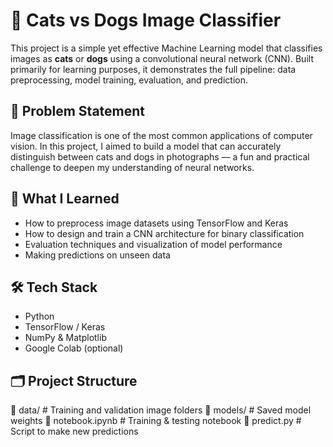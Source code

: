 # 🐾 Cats vs Dogs Image Classifier

This project is a simple yet effective Machine Learning model that classifies images as **cats** or **dogs** using a convolutional neural network (CNN). Built primarily for learning purposes, it demonstrates the full pipeline: data preprocessing, model training, evaluation, and prediction.

## 📌 Problem Statement

Image classification is one of the most common applications of computer vision. In this project, I aimed to build a model that can accurately distinguish between cats and dogs in photographs — a fun and practical challenge to deepen my understanding of neural networks.

## 🧠 What I Learned

- How to preprocess image datasets using TensorFlow and Keras  
- How to design and train a CNN architecture for binary classification  
- Evaluation techniques and visualization of model performance  
- Making predictions on unseen data  

## 🛠️ Tech Stack

- Python  
- TensorFlow / Keras  
- NumPy & Matplotlib  
- Google Colab (optional)  

## 🗂️ Project Structure
📁 data/ # Training and validation image folders 📁 models/ # Saved model weights 📄 notebook.ipynb # Training & testing notebook 📄 predict.py # Script to make new predictions
